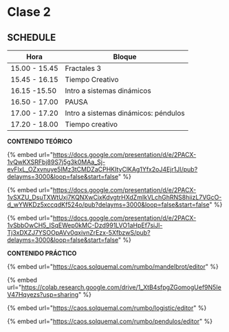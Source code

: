 # Clase 2

## SCHEDULE

| Hora          | Bloque                               |
| ------------- | ------------------------------------ |
| 15.00 - 15.45 | Fractales 3                          |
| 15.45 - 16.15 | Tiempo Creativo                      |
| 16.15 -15.50  | Intro a sistemas dinámicos           |
| 16.50 - 17.00 | PAUSA                                |
| 17.00 - 17.20 | Intro a sistemas dinámicos: péndulos |
| 17.20 - 18.00 | Tiempo creativo                      |

**CONTENIDO TEÓRICO**

{% embed url="https://docs.google.com/presentation/d/e/2PACX-1vQwKXSRFbj89S7j5g3k0MAa_Sj-evFlxL_OZxvnuye5IMz3tCMDZaCPHKItyClKAg1Yfx2oJ4Ejr1JI/pub?delayms=3000&loop=false&start=false" %}

{% embed url="https://docs.google.com/presentation/d/e/2PACX-1vSXZU_DsuTXWtUxj7KQNXwCixKdvgtrHXdZmIkVLchGhRNS8hiizL7VGcO-d_wYWKDz5xccqdKf524o/pub?delayms=3000&loop=false&start=false" %}

{% embed url="https://docs.google.com/presentation/d/e/2PACX-1vSbbOwCH5_ISqEWep0kMC-Dzd991LVO1aHpEf7siJl-Tj3xDXZJ7YSOOpAVv0qxivnZrEzx-5XfbzwS/pub?delayms=3000&loop=false&start=false" %}

**CONTENIDO PRÁCTICO**

{% embed url="https://caos.solquemal.com/rumbo/mandelbrot/editor" %}

{% embed url="https://colab.research.google.com/drive/1_XtB4sfpgZGomogUef9N5IeV47Hqyezs?usp=sharing" %}

{% embed url="https://caos.solquemal.com/rumbo/logistic/editor" %}

{% embed url="https://caos.solquemal.com/rumbo/pendulos/editor" %}
